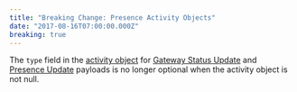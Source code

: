```yaml
---
title: "Breaking Change: Presence Activity Objects"
date: "2017-08-16T07:00:00.000Z"
breaking: true
---
```


The `type` field in the [activity object](#DOCS_TOPICS_GATEWAY_EVENTS/activity-object) for [Gateway Status Update](#DOCS_TOPICS_GATEWAY_EVENTS/update-presence) and [Presence Update](#DOCS_TOPICS_GATEWAY_EVENTS/presence-update) payloads is no longer optional when the activity object is not null.
